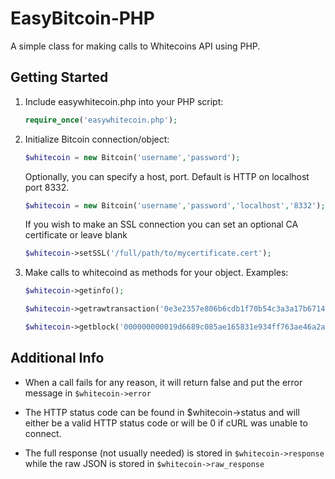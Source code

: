 EasyBitcoin-PHP
===============

A simple class for making calls to Whitecoins API using PHP.

Getting Started
---------------
1. Include easywhitecoin.php into your PHP script:

    ```php
    require_once('easywhitecoin.php');
    ```
2. Initialize Bitcoin connection/object:

    ```php
    $whitecoin = new Bitcoin('username','password');
    ```

    Optionally, you can specify a host, port. Default is HTTP on localhost port 8332.

    ```php
    $whitecoin = new Bitcoin('username','password','localhost','8332');
    ```

    If you wish to make an SSL connection you can set an optional CA certificate or leave blank
    ```php
    $whitecoin->setSSL('/full/path/to/mycertificate.cert');
    ````

3. Make calls to whitecoind as methods for your object. Examples:

    ```php
    $whitecoin->getinfo();
    
    $whitecoin->getrawtransaction('0e3e2357e806b6cdb1f70b54c3a3a17b6714ee1f0e68bebb44a74b1efd512098',1);
    
    $whitecoin->getblock('000000000019d6689c085ae165831e934ff763ae46a2a6c172b3f1b60a8ce26f');
    ```

Additional Info
---------------
* When a call fails for any reason, it will return false and put the error message in `$whitecoin->error`

* The HTTP status code can be found in $whitecoin->status and will either be a valid HTTP status code or will be 0 if cURL was unable to connect.

* The full response (not usually needed) is stored in `$whitecoin->response` while the raw JSON is stored in `$whitecoin->raw_response`
